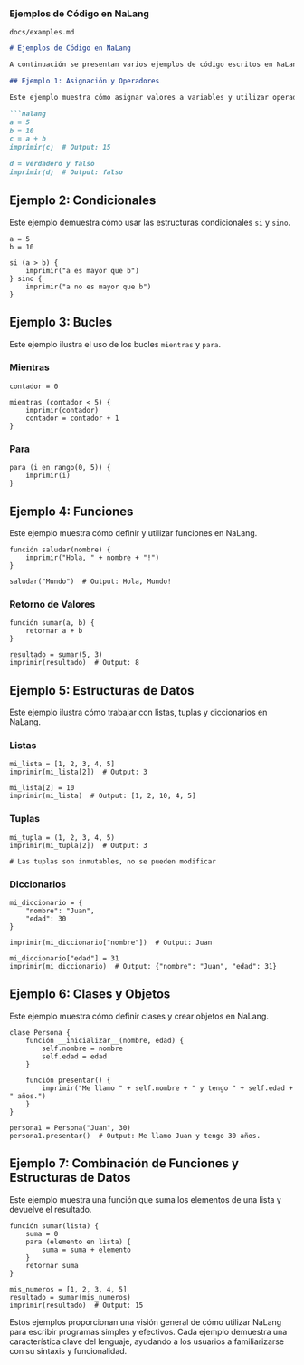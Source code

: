 ### Ejemplos de Código en NaLang

`docs/examples.md`

```markdown
# Ejemplos de Código en NaLang

A continuación se presentan varios ejemplos de código escritos en NaLang para ilustrar el uso del lenguaje y sus características.

## Ejemplo 1: Asignación y Operadores

Este ejemplo muestra cómo asignar valores a variables y utilizar operadores aritméticos y lógicos.

```nalang
a = 5
b = 10
c = a + b
imprimir(c)  # Output: 15

d = verdadero y falso
imprimir(d)  # Output: falso
```

## Ejemplo 2: Condicionales

Este ejemplo demuestra cómo usar las estructuras condicionales `si` y `sino`.

```nalang
a = 5
b = 10

si (a > b) {
    imprimir("a es mayor que b")
} sino {
    imprimir("a no es mayor que b")
}
```

## Ejemplo 3: Bucles

Este ejemplo ilustra el uso de los bucles `mientras` y `para`.

### Mientras

```nalang
contador = 0

mientras (contador < 5) {
    imprimir(contador)
    contador = contador + 1
}
```

### Para

```nalang
para (i en rango(0, 5)) {
    imprimir(i)
}
```

## Ejemplo 4: Funciones

Este ejemplo muestra cómo definir y utilizar funciones en NaLang.

```nalang
función saludar(nombre) {
    imprimir("Hola, " + nombre + "!")
}

saludar("Mundo")  # Output: Hola, Mundo!
```

### Retorno de Valores

```nalang
función sumar(a, b) {
    retornar a + b
}

resultado = sumar(5, 3)
imprimir(resultado)  # Output: 8
```

## Ejemplo 5: Estructuras de Datos

Este ejemplo ilustra cómo trabajar con listas, tuplas y diccionarios en NaLang.

### Listas

```nalang
mi_lista = [1, 2, 3, 4, 5]
imprimir(mi_lista[2])  # Output: 3

mi_lista[2] = 10
imprimir(mi_lista)  # Output: [1, 2, 10, 4, 5]
```

### Tuplas

```nalang
mi_tupla = (1, 2, 3, 4, 5)
imprimir(mi_tupla[2])  # Output: 3

# Las tuplas son inmutables, no se pueden modificar
```

### Diccionarios

```nalang
mi_diccionario = {
    "nombre": "Juan",
    "edad": 30
}

imprimir(mi_diccionario["nombre"])  # Output: Juan

mi_diccionario["edad"] = 31
imprimir(mi_diccionario)  # Output: {"nombre": "Juan", "edad": 31}
```

## Ejemplo 6: Clases y Objetos

Este ejemplo muestra cómo definir clases y crear objetos en NaLang.

```nalang
clase Persona {
    función __inicializar__(nombre, edad) {
        self.nombre = nombre
        self.edad = edad
    }

    función presentar() {
        imprimir("Me llamo " + self.nombre + " y tengo " + self.edad + " años.")
    }
}

persona1 = Persona("Juan", 30)
persona1.presentar()  # Output: Me llamo Juan y tengo 30 años.
```

## Ejemplo 7: Combinación de Funciones y Estructuras de Datos

Este ejemplo muestra una función que suma los elementos de una lista y devuelve el resultado.

```nalang
función sumar(lista) {
    suma = 0
    para (elemento en lista) {
        suma = suma + elemento
    }
    retornar suma
}

mis_numeros = [1, 2, 3, 4, 5]
resultado = sumar(mis_numeros)
imprimir(resultado)  # Output: 15
```

Estos ejemplos proporcionan una visión general de cómo utilizar NaLang para escribir programas simples y efectivos. Cada ejemplo demuestra una característica clave del lenguaje, ayudando a los usuarios a familiarizarse con su sintaxis y funcionalidad.
```